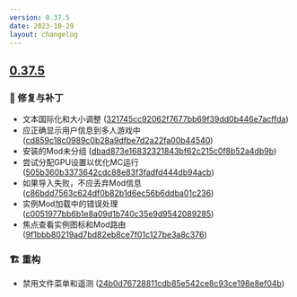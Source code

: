 ```yaml
---
version: 0.37.5
date: 2023-10-29
layout: changelog
---
```

## [0.37.5](#0.37.5)
### 🐛 修复与补丁

- 文本国际化和大小调整 ([321745cc92062f7677bb69f39dd0b446e7acffda](https://github.com/Voxelum/x-minecraft-launcher/commit/321745cc92062f7677bb69f39dd0b446e7acffda))
- 应正确显示用户信息到多人游戏中 ([cd859c18c0989c0b28a9dfbe7d2a22fa00b44540](https://github.com/Voxelum/x-minecraft-launcher/commit/cd859c18c0989c0b28a9dfbe7d2a22fa00b44540))
- 安装的Mod未分组 ([dbad873e16832321843bf62c215c0f8b52a4db9b](https://github.com/Voxelum/x-minecraft-launcher/commit/dbad873e16832321843bf62c215c0f8b52a4db9b))
- 尝试分配GPU设置以优化MC运行 ([505b360b3373642cdc88e83f3fadfd444db94acb](https://github.com/Voxelum/x-minecraft-launcher/commit/505b360b3373642cdc88e83f3fadfd444db94acb))
- 如果导入失败，不应丢弃Mod信息 ([c86bdd7563c624df0b82b1d6ec56b6ddba01c236](https://github.com/Voxelum/x-minecraft-launcher/commit/c86bdd7563c624df0b82b1d6ec56b6ddba01c236))
- 实例Mod加载中的错误处理 ([c0051977bb6b1e8a09d1b740c35e9d9542089285](https://github.com/Voxelum/x-minecraft-launcher/commit/c0051977bb6b1e8a09d1b740c35e9d9542089285))
- 焦点查看实例图标和Mod路由 ([9f1bbb80219ad7bd82eb8ce7f01c127be3a8c376](https://github.com/Voxelum/x-minecraft-launcher/commit/9f1bbb80219ad7bd82eb8ce7f01c127be3a8c376))

### 🏗️ 重构

- 禁用文件菜单和遥测 ([24b0d76728811cdb85e542ce8c93ce198e8ef04b](https://github.com/Voxelum/x-minecraft-launcher/commit/24b0d76728811cdb85e542ce8c93ce198e8ef04b))
